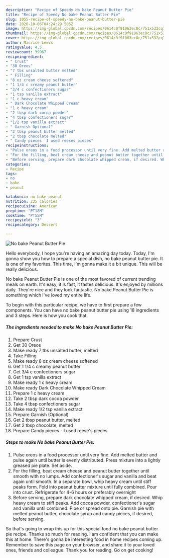 ```yaml
---
description: "Recipe of Speedy No bake Peanut Butter Pie"
title: "Recipe of Speedy No bake Peanut Butter Pie"
slug: 1055-recipe-of-speedy-no-bake-peanut-butter-pie
date: 2020-10-06T04:24:29.505Z
image: https://img-global.cpcdn.com/recipes/0614c0f91063ec8c/751x532cq70/no-bake-peanut-butter-pie-recipe-main-photo.jpg
thumbnail: https://img-global.cpcdn.com/recipes/0614c0f91063ec8c/751x532cq70/no-bake-peanut-butter-pie-recipe-main-photo.jpg
cover: https://img-global.cpcdn.com/recipes/0614c0f91063ec8c/751x532cq70/no-bake-peanut-butter-pie-recipe-main-photo.jpg
author: Maurice Lewis
ratingvalue: 4.5
reviewcount: 39967
recipeingredient:
- " Crust"
- "30 Oreos"
- "7 tbs unsalted butter melted"
- " Filling"
- "8 oz cream cheese softened"
- "1 1/4 c creamy peanut butter"
- "3/4 c confectioners sugar"
- "1 tsp vanilla extract"
- "1 c heavy cream"
- " Dark Chocolate Whipped Cream"
- "1 c heavy cream"
- "2 tbsp dark cocoa powder"
- "4 tbsp confectioners sugar"
- "1/2 tsp vanilla extract"
- " Garnish Optional"
- "2 tbsp peanut butter melted"
- "2 tbsp chocolate melted"
- " Candy pieces  I used reeses pieces"
recipeinstructions:
- "Pulse oreos in a food processor until very fine. Add melted butter and pulse again until butter is evenly distributed. Press mixture into a lightly greased pie plate. Set aside."
- "For the filling, beat cream cheese and peanut butter together until smooth with no lumps. Add confectioner&#39;s sugar and vanilla and beat again until smooth. In a separate bowl, whip heavy cream until stiff peaks form. Fold into peanut butter mixture until fully combined. Pour into crust. Refrigerate for 4-6 hours or preferably overnight"
- "Before serving, prepare dark chocolate whipped cream, if desired. Whip heavy cream to stiff peaks. Add cocoa powder, confectioner&#39;s sugar and vanilla until combined. Pipe or spread onto pie. Garnish pie with melted peanut butter, chocolate syrup and candy pieces, if desired, before serving."
categories:
- Recipe
tags:
- no
- bake
- peanut

katakunci: no bake peanut 
nutrition: 235 calories
recipecuisine: American
preptime: "PT18M"
cooktime: "PT55M"
recipeyield: "3"
recipecategory: Dessert

---
```



![No bake Peanut Butter Pie](https://img-global.cpcdn.com/recipes/0614c0f91063ec8c/751x532cq70/no-bake-peanut-butter-pie-recipe-main-photo.jpg)

Hello everybody, I hope you're having an amazing day today. Today, I'm gonna show you how to prepare a special dish, no bake peanut butter pie. It is one of my favorites. This time, I'm gonna make it a bit unique. This will be really delicious.



No bake Peanut Butter Pie is one of the most favored of current trending meals on earth. It's easy, it is fast, it tastes delicious. It's enjoyed by millions daily. They're nice and they look fantastic. No bake Peanut Butter Pie is something which I've loved my entire life.


To begin with this particular recipe, we have to first prepare a few components. You can have no bake peanut butter pie using 18 ingredients and 3 steps. Here is how you cook that.

<!--inarticleads1-->

##### The ingredients needed to make No bake Peanut Butter Pie:

1. Prepare  Crust
1. Get 30 Oreos
1. Make ready 7 tbs unsalted butter, melted
1. Take  Filling
1. Make ready 8 oz cream cheese softened
1. Get 1 1/4 c creamy peanut butter
1. Get 3/4 c confectioners sugar
1. Get 1 tsp vanilla extract
1. Make ready 1 c heavy cream
1. Make ready  Dark Chocolate Whipped Cream
1. Prepare 1 c heavy cream
1. Take 2 tbsp dark cocoa powder
1. Take 4 tbsp confectioners sugar
1. Make ready 1/2 tsp vanilla extract
1. Prepare  Garnish (Optional)
1. Get 2 tbsp peanut butter, melted
1. Get 2 tbsp chocolate, melted
1. Prepare  Candy pieces - I used reese&#39;s pieces




<!--inarticleads2-->

##### Steps to make No bake Peanut Butter Pie:

1. Pulse oreos in a food processor until very fine. Add melted butter and pulse again until butter is evenly distributed. Press mixture into a lightly greased pie plate. Set aside.
1. For the filling, beat cream cheese and peanut butter together until smooth with no lumps. Add confectioner&#39;s sugar and vanilla and beat again until smooth. In a separate bowl, whip heavy cream until stiff peaks form. Fold into peanut butter mixture until fully combined. Pour into crust. Refrigerate for 4-6 hours or preferably overnight
1. Before serving, prepare dark chocolate whipped cream, if desired. Whip heavy cream to stiff peaks. Add cocoa powder, confectioner&#39;s sugar and vanilla until combined. Pipe or spread onto pie. Garnish pie with melted peanut butter, chocolate syrup and candy pieces, if desired, before serving.




So that's going to wrap this up for this special food no bake peanut butter pie recipe. Thanks so much for reading. I am confident that you can make this at home. There's gonna be interesting food in home recipes coming up. Remember to save this page on your browser, and share it to your loved ones, friends and colleague. Thank you for reading. Go on get cooking!
